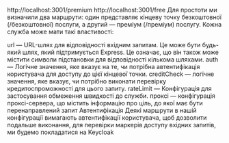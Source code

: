 http://localhost:3001/premium
http://localhost:3001/free
Для простоти ми визначили два маршрути: один представляє кінцеву точку безкоштовної (/безкоштовної) послуги, а другий — преміум (/преміум) послугу. Кожна служба може мати такі властивості:

url — URL-шлях для відповідності вхідним запитам. Це може бути будь-який шлях, який підтримується Express. Це означає, що він також може містити символи підстановки для відповідності кількома шляхами.
auth — Логічне значення, яке вказує на те, чи потрібна автентифікація користувача для доступу до цієї кінцевої точки.
creditCheck — логічне значення, яке вказує, чи потрібно виконати перевірку кредитоспроможності для цього запиту.
rateLimit — Конфігурація для застосування обмеження швидкості до служби.
проксі — конфігурація проксі-сервера, що містить інформацію про ціль, до якої має бути перенаправлений запит
Автентифікація
Деякі маршрути в нашій конфігурації вимагають автентифікації користувача, щоб дозволити подальше виконання, для перевірки маркерів доступу вхідних запитів, ми будемо покладатися на Keycloak

